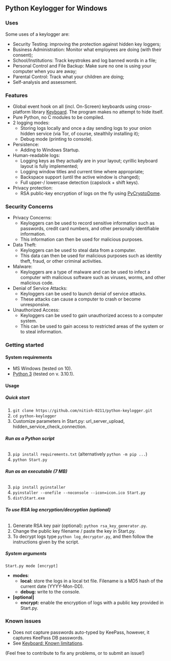 ## Python Keylogger for Windows

### Uses
Some uses of a keylogger are:
- Security Testing: improving the protection against hidden key loggers;
- Business Administration: Monitor what employees are doing (with their consent);
- School/Institutions: Track keystrokes and log banned words in a file;
- Personal Control and File Backup: Make sure no one is using your computer when you are away;
- Parental Control: Track what your children are doing;
- Self-analysis and assessment.

### Features
- Global event hook on all (incl. On-Screen) keyboards using cross-platform library [Keyboard](https://github.com/boppreh/keyboard). The program makes no attempt to hide itself.
- Pure Python, no C modules to be compiled.
- 2 logging modes:
  - Storing logs locally and once a day sending logs to your onion hidden service (via Tor, of course, stealthily installing it);
  - Debug mode (printing to console).
- Persistence:
  - Adding to Windows Startup.
- Human-readable logs:
  - Logging keys as they actually are in your layout; cyrillic keyboard layout is fully implemented;
  - Logging window titles and current time where appropriate;
  - Backspace support (until the active window is changed);
  - Full upper-/ lowercase detection (capslock + shift keys).
- Privacy protection:
  - RSA public-key encryption of logs on the fly using [PyCryptoDome](https://pycryptodome.readthedocs.io/en/latest/).

### Security Concerns
- Privacy Concerns: 
  - Keyloggers can be used to record sensitive information such as passwords, credit card numbers, and other personally identifiable information.
  - This information can then be used for malicious purposes.
- Data Theft: 
  - Keyloggers can be used to steal data from a computer. 
  - This data can then be used for malicious purposes such as identity theft, fraud, or other criminal activities.
- Malware: 
  - Keyloggers are a type of malware and can be used to infect a computer with malicious software such as viruses, worms, and other malicious code.
- Denial of Service Attacks: 
  - Keyloggers can be used to launch denial of service attacks. 
  - These attacks can cause a computer to crash or become unresponsive.
- Unauthorized Access:
  - Keyloggers can be used to gain unauthorized access to a computer system.
  - This can be used to gain access to restricted areas of the system or to steal information.

### Getting started

#### System requirements
- MS Windows (tested on 10).
- [Python 3](https://www.python.org/downloads/) (tested on v. 3.10.1).

#### Usage

##### **Quick start**
1. `git clone https://github.com/nitish-0211/python-keylogger.git`
2. `cd python-keylogger`
3. Customize parameters in Start.py: url_server_upload, hidden_service_check_connection.
###### **Run as a Python script**
3. `pip install requirements.txt` (alternatively `python -m pip ...`)
4. `python Start.py`
###### **Run as an executable (7 MB)**
3. `pip install pyinstaller`
4. `pyinstaller --onefile --noconsole --icon=icon.ico Start.py`
5. `dist\Start.exe`
###### **To use RSA log encryption/decryption (optional)**
1. Generate RSA key pair (optional): `python rsa_key_generator.py`.
1. Change the public key filename / paste the key in Start.py.
1. To decrypt logs type `python log_decryptor.py`, and then follow the instructions given by the script.

##### System arguments
`Start.py mode [encrypt]`
- **modes**:
  - **local:** store the logs in a local txt file. Filename is a MD5 hash of the current date (YYYY-Mon-DD).
  - **debug:** write to the console.
- **[optional]**
  - **encrypt:** enable the encryption of logs with a public key provided in Start.py.


### Known issues
- Does not capture passwords auto-typed by KeePass, however, it captures KeePass DB passwords.
- See [Keyboard: Known limitations](https://github.com/boppreh/keyboard#known-limitations). 

(Feel free to contribute to fix any problems, or to submit an issue!)
